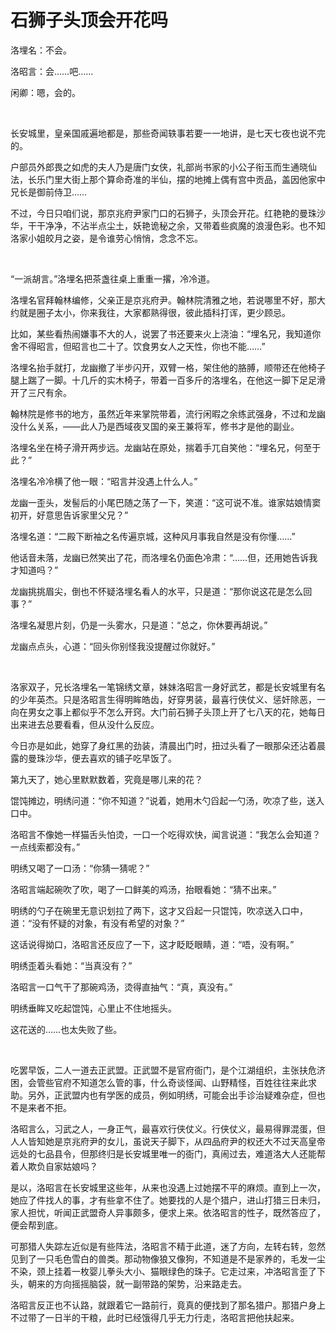 # 石狮子头顶会开花吗

洛埋名：不会。

洛昭言：会……吧……

闲卿：嗯，会的。

<br>

长安城里，皇亲国戚遍地都是，那些奇闻轶事若要一一地讲，是七天七夜也说不完的。

户部员外郎畏之如虎的夫人乃是唐门女侠，礼部尚书家的小公子衔玉而生通晓仙法，长乐门里大街上那个算命奇准的半仙，摆的地摊上偶有宫中贡品，盖因他家中兄长是御前侍卫……

不过，今日只咱们说，那京兆府尹家门口的石狮子，头顶会开花。红艳艳的曼珠沙华，干干净净，不沾半点尘土，妖艳诡秘之余，又带着些疯魔的浪漫色彩。也不知洛家小姐皎月之姿，是令谁劳心悄悄，念念不忘。

<br>

“一派胡言。”洛埋名把茶盏往桌上重重一撂，冷冷道。

洛埋名官拜翰林编修，父亲正是京兆府尹。翰林院清雅之地，若说哪里不好，那大约就是圈子太小，你来我往，大家都熟得很，彼此插科打诨，更少顾忌。

比如，某些看热闹嫌事不大的人，说罢了书还要来火上浇油：“埋名兄，我知道你舍不得昭言，但昭言也二十了。饮食男女人之天性，你也不能……”

洛埋名抬手就打，龙幽撤了半步闪开，双臂一格，架住他的胳膊，顺带还在他椅子腿上踹了一脚。十几斤的实木椅子，带着一百多斤的洛埋名，在他这一脚下足足滑开了三尺有余。

翰林院是修书的地方，虽然近年来掌院带着，流行闲暇之余练武强身，不过和龙幽没什么关系，——此人乃是西域夜叉国的亲王兼将军，修书才是他的副业。

洛埋名坐在椅子滑开两步远。龙幽站在原处，揣着手兀自笑他：“埋名兄，何至于此？”

洛埋名冷冷横了他一眼：“昭言并没遇上什么人。”

龙幽一歪头，发髻后的小尾巴随之荡了一下，笑道：“这可说不准。谁家姑娘情窦初开，好意思告诉家里父兄？”

洛埋名道：“二殿下断袖之名传遍京城，这种风月事我自然是没有你懂……”

他话音未落，龙幽已然笑出了花，而洛埋名仍面色冷肃：“……但，还用她告诉我才知道吗？”

龙幽挑挑眉尖，倒也不怀疑洛埋名看人的水平，只是道：“那你说这花是怎么回事？”

洛埋名凝思片刻，仍是一头雾水，只是道：“总之，你休要再胡说。”

龙幽点点头，心道：“回头你别怪我没提醒过你就好。”

<br>

洛家双子，兄长洛埋名一笔锦绣文章，妹妹洛昭言一身好武艺，都是长安城里有名的少年英杰。只是洛昭言生得明眸皓齿，好穿男装，最喜行侠仗义、惩奸除恶，一向在男女之事上都似乎不怎么开窍。大门前石狮子头顶上开了七八天的花，她每日出来进去总要看看，但从没什么反应。

今日亦是如此，她穿了身红黑的劲装，清晨出门时，扭过头看了一眼那朵还沾着晨露的曼珠沙华，便去喜欢的铺子吃早饭了。

第九天了，她心里默默数着，究竟是哪儿来的花？

馄饨摊边，明绣问道：“你不知道？”说着，她用木勺舀起一勺汤，吹凉了些，送入口中。

洛昭言不像她一样猫舌头怕烫，一口一个吃得欢快，闻言说道：“我怎么会知道？一点线索都没有。”

明绣又喝了一口汤：“你猜一猜呢？”

洛昭言端起碗吹了吹，喝了一口鲜美的鸡汤，抬眼看她：“猜不出来。”

明绣的勺子在碗里无意识划拉了两下，这才又舀起一只馄饨，吹凉送入口中，道：“没有怀疑的对象，有没有希望的对象？”

这话说得拗口，洛昭言还反应了一下，这才眨眨眼睛，道：“唔，没有啊。”

明绣歪着头看她：“当真没有？”

洛昭言一口气干了那碗鸡汤，烫得直抽气：“真，真没有。”

明绣垂眸又吃起馄饨，心里止不住地摇头。

这花送的……也太失败了些。

<br>

吃罢早饭，二人一道去正武盟。正武盟不是官府衙门，是个江湖组织，主张扶危济困，会管些官府不知道怎么管的事，什么奇谈怪闻、山野精怪，百姓往往来此求助。另外，正武盟内也有学医的成员，例如明绣，可能会出手诊治疑难杂症，但也不是来者不拒。

洛昭言么，习武之人，一身正气，最喜欢行侠仗义。行侠仗义，最易得罪混蛋，但人人皆知她是京兆府尹的女儿，虽说天子脚下，从四品府尹的权还大不过天高皇帝远处的七品县令，但那终归是长安城里唯一的衙门，真闹过去，难道洛大人还能帮着人欺负自家姑娘吗？

是以，洛昭言在长安城里这些年，从来也没遇上过她摆不平的麻烦。直到上一次，她应了件找人的事，才有些拿不住了。她要找的人是个猎户，进山打猎三日未归，家人担忧，听闻正武盟奇人异事颇多，便求上来。依洛昭言的性子，既然答应了，便会帮到底。

可那猎人失踪左近似是有些阵法，洛昭言不精于此道，迷了方向，左转右转，忽然见到了一只毛色雪白的兽类。那动物像狼又像狗，不知道是不是家养的，毛发一尘不染，颈上挂着一枚婴儿拳头大小、猫眼绿色的珠子。它走过来，冲洛昭言歪了下头，朝来的方向摇摇脑袋，就一副带路的架势，沿来路走去。

洛昭言反正也不认路，就跟着它一路前行，竟真的便找到了那名猎户。那猎户身上不过带了一日半的干粮，此时已经饿得几乎无力行走，洛昭言把他扶起来。
